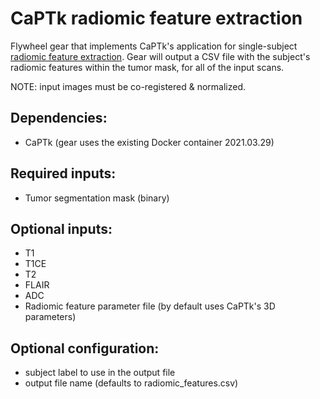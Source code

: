 # CaPTk radiomic feature extraction

Flywheel gear that implements CaPTk's application for single-subject [radiomic feature extraction](https://cbica.github.io/CaPTk/ht_FeatureExtraction.html). Gear will output a CSV file with the subject's radiomic features within the tumor mask, for all of the input scans.

NOTE: input images must be co-registered & normalized.

## Dependencies:
- CaPTk (gear uses the existing Docker container 2021.03.29)

## Required inputs:
- Tumor segmentation mask (binary)

## Optional inputs:
- T1
- T1CE
- T2
- FLAIR
- ADC
- Radiomic feature parameter file (by default uses CaPTk's 3D parameters)

## Optional configuration:
- subject label to use in the output file
- output file name (defaults to radiomic_features.csv)
